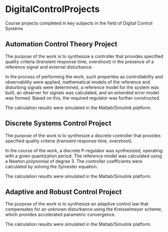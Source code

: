 # DigitalControlProjects
Course projects completed in key subjects in the field of Digital Control Systems

## Automation Control Theory Project
The purpose of the work is to synthesize a controller that provides specified quality criteria (transient response time, overshoot) in the presence of a reference signal and external disturbance.

In the process of performing the work, such properties as controllability and observability were applied, mathematical models of the reference and disturbing signals were determined, a reference model for the system was built, an observer for signals was calculated, and an extended error model was formed. Based on this, the required regulator was further constructed.

The calculation results were simulated in the Matlab/Simulink platform.

## Discrete Systems Control Project
The purpose of the work is to synthesize a discrete controller that provides specified quality criteria (transient response time, overshoot).

In the course of the work, a discrete P-regulator was synthesized, operating with a given quantization period. The reference model was calculated using a Newton polynomial of degree 3. The controller coefficients were calculated by solving the Sylvester equation.

The calculation results were simulated in the Matlab/Simulink platform.

## Adaptive and Robust Control Project
The purpose of the work is to synthesize an adaptive control law that compensates for an unknown disturbance using the Kreisselmeyer scheme, which provides accelerated parametric convergence.



The calculation results were simulated in the Matlab/Simulink platform.
